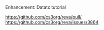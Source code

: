 Enhancement: Datatx tutorial

https://github.com/cs3org/reva/pull/
https://github.com/cs3org/reva/issues/3864